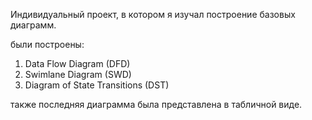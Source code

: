 Индивидуальный проект, в котором я изучал построение базовых диаграмм.

были построены:

1. Data Flow Diagram (DFD)
2. Swimlane Diagram (SWD)
3. Diagram of State Transitions (DST)

также последняя диаграмма была представлена в табличной виде.